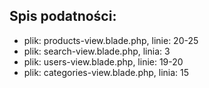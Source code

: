 <h2>Spis podatności:</h2>


<ul>
    <li> plik: products-view.blade.php, linie: 20-25</li>
    <li> plik: search-view.blade.php, linia: 3</li>
    <li> plik: users-view.blade.php, linie: 19-20</li>
    <li> plik: categories-view.blade.php, linia: 15</li>
</ul>
